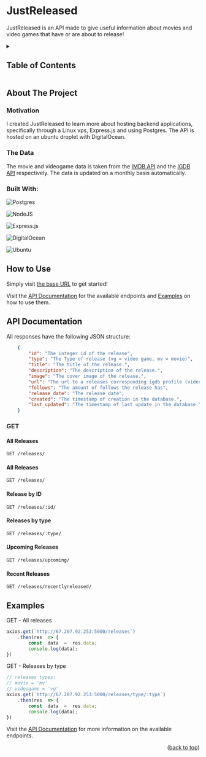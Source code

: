 

<div align="left">

#  JustReleased

<p align="left">

JustReleased is an API made to give useful information about movies and video games that have or are about to release!

<a href="https://github.com/github_username/repo_name"></a>
<!-- TABLE OF CONTENTS -->

<details>

<summary align="left">

## Table of Contents

</summary>

<ol>

<li align="left">
<a href="#about-the-project">About The Project</a>
<ul>
<li align="left"><a href="#built-with">Built With</a></li>
<li align="left"><a href="#the-data">The Data</a></li>

</ul>

</li>


<li align="left"><a href="#usage">Usage</a></li>

<li align="left"><a href="#api-documentation">API Documentation</a></li>

<li align="left"><a href="#examples">Examples</a></li>




</ol>

</details>

<!-- ABOUT THE PROJECT -->

##  About The Project
### Motivation
<p align="left">
I created JustReleased to learn more about hosting backend applications, specifically through a Linux vps, Express.js and using Postgres. The API is hosted on an ubuntu droplet with DigitalOcean. 
	
### The Data
	
<p align="left">The movie and videogame data is taken from the <a href="https://imdb-api.com/api">IMDB API</a> and the <a href="https://api-docs.igdb.com/#about">IGDB API</a> respectively. The data is updated on a monthly basis automatically.</p>
<p/>

###  Built With:
<div align="left">
	
![Postgres](https://img.shields.io/badge/postgres-%23316192.svg?style=for-the-badge&logo=postgresql&logoColor=white)

![NodeJS](https://img.shields.io/badge/node.js-6DA55F?style=for-the-badge&logo=node.js&logoColor=white)

![Express.js](https://img.shields.io/badge/express.js-%23404d59.svg?style=for-the-badge&logo=express&logoColor=%2361DAFB)

![DigitalOcean](https://img.shields.io/badge/DigitalOcean-%230167ff.svg?style=for-the-badge&logo=digitalOcean&logoColor=white)

![Ubuntu](https://img.shields.io/badge/Ubuntu-E95420?style=for-the-badge&logo=ubuntu&logoColor=white)


## How to Use 



<p align="left">Simply visit <a href=http://67.207.92.253:5000/>the base URL</a> to get started!</p>

Visit the [API Documentation](#api-documentation) for the available endpoints and [Examples](#examples) on how to use them.



## API Documentation 



All responses have the following JSON structure:
```JSON
    {
        "id": "The integer id of the release",
        "type": "The Type of release (vg = video game, mv = movie)",
        "title": "The title of the release.",
        "description": "The description of the release.",
        "image": "The cover image of the release.",
        "url": "The url to a releases corresponding igdb profile (video game) or imdb page (movie)",
        "follows": "The amount of follows the release has",
        "release_date": "The release date",
        "created": "The timestamp of creation in the database.",
        "last_updated": "The timestamp of last update in the database."
    }
```
### GET 


#### All Releases

`GET /releases/`

#### All Releases

`GET /releases/`

#### Release by ID

`GET /releases/:id/`

#### Releases by type

`GET /releases/:type/`

#### Upcoming Releases

`GET /releases/upcoming/`

#### Recent Releases

`GET /releases/recentlyreleased/`


##  Examples



GET - All releases
```javascript
axios.get(`http://67.207.92.253:5000/releases`)
	.then(res  => {
		const  data  =  res.data;
		console.log(data);
})
```
GET - Releases by type
```javascript
// releases types:
// movie = 'mv' 
// videogame = 'vg'
axios.get(`http://67.207.92.253:5000/releases/type/:type`)
	.then(res  => {
		const  data  =  res.data;
		console.log(data);
})
```

Visit the [API Documentation](#api-documentation) for more information on the available endpoints.

<p align="right">(<a href="#justreleased">back to top</a>)</p>
